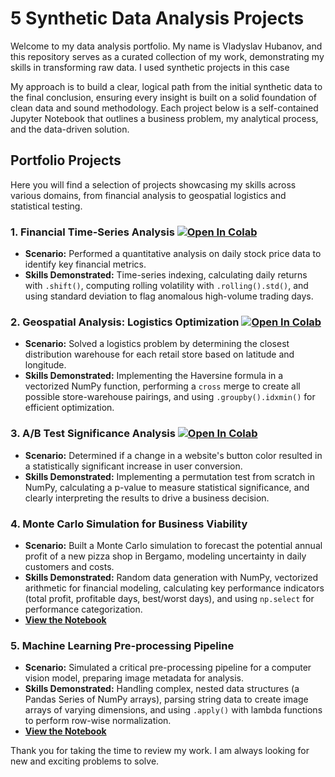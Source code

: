 # 5 Synthetic Data Analysis Projects

Welcome to my data analysis portfolio. My name is Vladyslav Hubanov, and this repository serves as a curated collection of my work, demonstrating my skills in transforming raw data. I used synthetic projects in this case

My approach is to build a clear, logical path from the initial synthetic data to the final conclusion, ensuring every insight is built on a solid foundation of clean data and sound methodology. Each project below is a self-contained Jupyter Notebook that outlines a business problem, my analytical process, and the data-driven solution.

## Portfolio Projects

Here you will find a selection of projects showcasing my skills across various domains, from financial analysis to geospatial logistics and statistical testing.

### 1. Financial Time-Series Analysis  [<img src="https://colab.research.google.com/assets/colab-badge.svg" alt="Open In Colab"/>](https://colab.research.google.com/github/vlad-gby/ds_5_mini-projects/blob/main/01_fin_time-s_analysis/notebook.ipynb)


* **Scenario:** Performed a quantitative analysis on daily stock price data to identify key financial metrics.
* **Skills Demonstrated:** Time-series indexing, calculating daily returns with `.shift()`, computing rolling volatility with `.rolling().std()`, and using standard deviation to flag anomalous high-volume trading days.



### 2. Geospatial Analysis: Logistics Optimization   [<img src="https://colab.research.google.com/assets/colab-badge.svg" alt="Open In Colab"/>](https://colab.research.google.com/github/vlad-gby/ds_5_mini-projects/blob/main/02_geospacial_analysis/notebook.ipynb)


* **Scenario:** Solved a logistics problem by determining the closest distribution warehouse for each retail store based on latitude and longitude.
* **Skills Demonstrated:** Implementing the Haversine formula in a vectorized NumPy function, performing a `cross` merge to create all possible store-warehouse pairings, and using `.groupby().idxmin()` for efficient optimization.

### 3. A/B Test Significance Analysis   [<img src="https://colab.research.google.com/assets/colab-badge.svg" alt="Open In Colab"/>](https://colab.research.google.com/github/vlad-gby/ds_5_mini-projects/blob/main/03_AB-test/notebook.ipynb)


* **Scenario:** Determined if a change in a website's button color resulted in a statistically significant increase in user conversion.
* **Skills Demonstrated:** Implementing a permutation test from scratch in NumPy, calculating a p-value to measure statistical significance, and clearly interpreting the results to drive a business decision.

### 4. Monte Carlo Simulation for Business Viability

* **Scenario:** Built a Monte Carlo simulation to forecast the potential annual profit of a new pizza shop in Bergamo, modeling uncertainty in daily customers and costs.
* **Skills Demonstrated:** Random data generation with NumPy, vectorized arithmetic for financial modeling, calculating key performance indicators (total profit, profitable days, best/worst days), and using `np.select` for performance categorization.
* [**View the Notebook**](monte_carlo_simulation.ipynb)

### 5. Machine Learning Pre-processing Pipeline

* **Scenario:** Simulated a critical pre-processing pipeline for a computer vision model, preparing image metadata for analysis.
* **Skills Demonstrated:** Handling complex, nested data structures (a Pandas Series of NumPy arrays), parsing string data to create image arrays of varying dimensions, and using `.apply()` with lambda functions to perform row-wise normalization.
* [**View the Notebook**](image_processing_simulation.ipynb)

Thank you for taking the time to review my work. I am always looking for new and exciting problems to solve.
